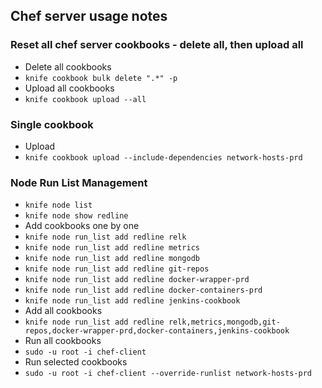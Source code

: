 ## Chef server usage notes

### Reset all chef server cookbooks - delete all, then upload all

- Delete all cookbooks
- `knife cookbook bulk delete ".*" -p`
- Upload all cookbooks
- `knife cookbook upload --all`

### Single cookbook
- Upload
- `knife cookbook upload --include-dependencies network-hosts-prd`

### Node Run List Management
- `knife node list`
- `knife node show redline`
- Add cookbooks one by one
- `knife node run_list add redline relk`
- `knife node run_list add redline metrics`
- `knife node run_list add redline mongodb`
- `knife node run_list add redline git-repos`
- `knife node run_list add redline docker-wrapper-prd`
- `knife node run_list add redline docker-containers-prd`
- `knife node run_list add redline jenkins-cookbook`
- Add all cookbooks
- `knife node run_list add redline relk,metrics,mongodb,git-repos,docker-wrapper-prd,docker-containers,jenkins-cookbook`
- Run all cookbooks
- `sudo -u root -i chef-client`
- Run selected cookbooks
- `sudo -u root -i chef-client --override-runlist network-hosts-prd`
